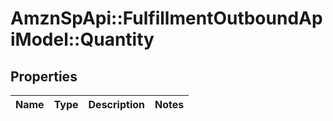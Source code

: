 # AmznSpApi::FulfillmentOutboundApiModel::Quantity

## Properties
Name | Type | Description | Notes
------------ | ------------- | ------------- | -------------

